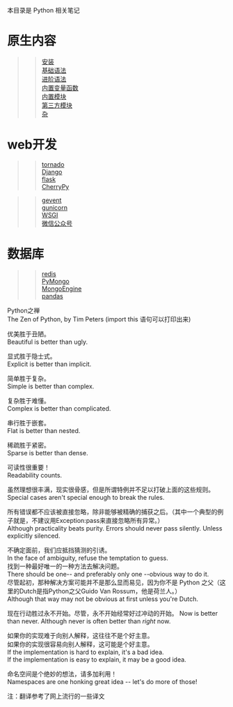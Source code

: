 本目录是 Python 相关笔记

# 原生内容
>> [安装](./0.安装/)  
>> [基础语法](./1.基础语法/)  
>> [进阶语法](./2.进阶语法/)  
>> [内置变量函数](./3.内置变量函数/)  
>> [内置模块](./4.内置模块/)  
>> [第三方模块](./5.第三方模块/)  
>> [杂](./6.杂/)  

# web开发
>> [tornado](./tornado/)  
>> [Django](./Django/)  
>> [flask](./flask/)  
>> [CherryPy](./CherryPy/)  

>> [gevent](./gevent/)  
>> [gunicorn](./gunicorn/)  
>> [WSGI](./WSGI.py.md)  
>> [微信公众号](./微信公众号/)  

# 数据库
>> [redis](./5.第三方模块/redis.py)  
>> [PyMongo](./5.第三方模块/MongoDB-pymongo.py)  
>> [MongoEngine](./5.第三方模块/MongoDB-mongoengine.py)  
>> [pandas](./5.第三方模块/pandas.py)  



Python之禅  
The Zen of Python, by Tim Peters
(import this 语句可以打印出来)

优美胜于丑陋。  
Beautiful is better than ugly.  

显式胜于隐士式。  
Explicit is better than implicit.  

简单胜于复杂。  
Simple is better than complex.  

复杂胜于难懂。  
Complex is better than complicated.

串行胜于嵌套。  
Flat is better than nested.  

稀疏胜于紧密。  
Sparse is better than dense.

可读性很重要！  
Readability counts.

虽然理想很丰满，现实很骨感，但是所谓特例并不足以打破上面的这些规则。   
Special cases aren't special enough to break the rules.

所有错误都不应该被直接忽略，除非能够被精确的捕获之后。（其中一个典型的例子就是，不建议用Exception:pass来直接忽略所有异常。）  
Although practicality beats purity.
Errors should never pass silently.
Unless explicitly silenced.

不确定面前，我们应抵挡猜测的引诱。  
In the face of ambiguity, refuse the temptation to guess.  
找到一种最好唯一的一种方法去解决问题。  
There should be one-- and preferably only one --obvious way to do it.  
尽管起初，那种解决方案可能并不是那么显而易见，因为你不是 Python 之父（这里的Dutch是指Python之父Guido Van Rossum，他是荷兰人。）  
Although that way may not be obvious at first unless you're Dutch.  

现在行动胜过永不开始。尽管，永不开始经常好过冲动的开始。
Now is better than never.
Although never is often better than *right* now.

如果你的实现难于向别人解释，这往往不是个好主意。  
如果你的实现很容易向别人解释，这可能是个好主意。  
If the implementation is hard to explain, it's a bad idea.  
If the implementation is easy to explain, it may be a good idea.  

命名空间是个绝妙的想法，请多加利用！  
Namespaces are one honking great idea -- let's do more of those!  

注：翻译参考了网上流行的一些译文

